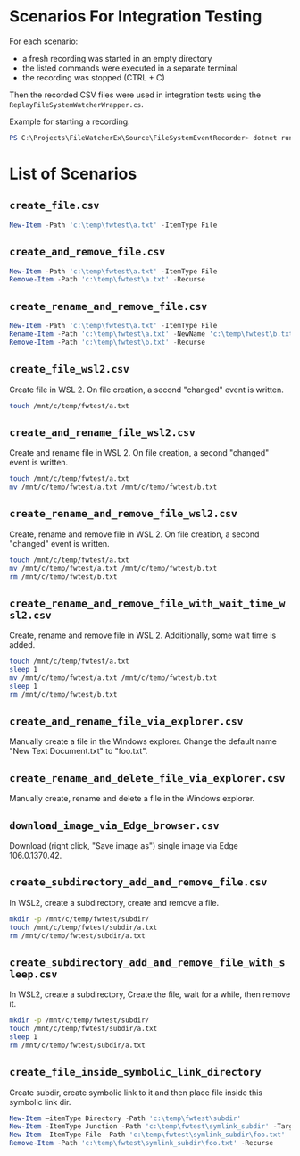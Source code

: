 ﻿# Scenarios For Integration Testing

For each scenario:
- a fresh recording was started in an empty directory
- the listed commands were executed in a separate terminal
- the recording was stopped (CTRL + C)

Then the recorded CSV files were used in integration tests using the `ReplayFileSystemWatcherWrapper.cs`.

Example for starting a recording:
````powershell
PS C:\Projects\FileWatcherEx\Source\FileSystemEventRecorder> dotnet run C:\temp\fwtest\ C:\Projects\FileWatcherEx\Source\FileWatcherExTests\scenario\create_rename_and_remove_file_wsl2.csv
````
# List of Scenarios

## `create_file.csv`
````powershell
New-Item -Path 'c:\temp\fwtest\a.txt' -ItemType File
````

## `create_and_remove_file.csv`
````powershell
New-Item -Path 'c:\temp\fwtest\a.txt' -ItemType File
Remove-Item -Path 'c:\temp\fwtest\a.txt' -Recurse
````

## `create_rename_and_remove_file.csv`
````powershell
New-Item -Path 'c:\temp\fwtest\a.txt' -ItemType File
Rename-Item -Path 'c:\temp\fwtest\a.txt' -NewName 'c:\temp\fwtest\b.txt'
Remove-Item -Path 'c:\temp\fwtest\b.txt' -Recurse
````

## `create_file_wsl2.csv`
Create file in WSL 2. On file creation, a second "changed" event is written.
````sh
touch /mnt/c/temp/fwtest/a.txt
````


## `create_and_rename_file_wsl2.csv`
Create and rename file in WSL 2. On file creation, a second "changed" event is written.
````sh
touch /mnt/c/temp/fwtest/a.txt
mv /mnt/c/temp/fwtest/a.txt /mnt/c/temp/fwtest/b.txt 
````

## `create_rename_and_remove_file_wsl2.csv`
Create, rename and remove file in WSL 2. On file creation, a second "changed" event is written.
````sh
touch /mnt/c/temp/fwtest/a.txt
mv /mnt/c/temp/fwtest/a.txt /mnt/c/temp/fwtest/b.txt 
rm /mnt/c/temp/fwtest/b.txt
````

## `create_rename_and_remove_file_with_wait_time_wsl2.csv`
Create, rename and remove file in WSL 2. Additionally, some wait time is added.
````sh
touch /mnt/c/temp/fwtest/a.txt
sleep 1
mv /mnt/c/temp/fwtest/a.txt /mnt/c/temp/fwtest/b.txt 
sleep 1
rm /mnt/c/temp/fwtest/b.txt
````

## `create_and_rename_file_via_explorer.csv`
Manually create a file in the Windows explorer. Change the default name "New Text Document.txt"
to "foo.txt".

## `create_rename_and_delete_file_via_explorer.csv`
Manually create, rename and delete a file in the Windows explorer.

## `download_image_via_Edge_browser.csv`
Download (right click, "Save image as") single image via Edge 106.0.1370.42.

## `create_subdirectory_add_and_remove_file.csv`
In WSL2, create a subdirectory, create and remove a file.
````sh
mkdir -p /mnt/c/temp/fwtest/subdir/
touch /mnt/c/temp/fwtest/subdir/a.txt
rm /mnt/c/temp/fwtest/subdir/a.txt
````

## `create_subdirectory_add_and_remove_file_with_sleep.csv`
In WSL2, create a subdirectory, Create the file, wait for a while, then remove it.
````sh
mkdir -p /mnt/c/temp/fwtest/subdir/
touch /mnt/c/temp/fwtest/subdir/a.txt
sleep 1
rm /mnt/c/temp/fwtest/subdir/a.txt
````

## `create_file_inside_symbolic_link_directory`
Create subdir, create symbolic link to it and then place file inside this symbolic link dir. 

````powershell
New-Item –itemType Directory -Path 'c:\temp\fwtest\subdir'
New-Item -ItemType Junction -Path 'c:\temp\fwtest\symlink_subdir' -Target 'c:\temp\fwtest\subdir'
New-Item -ItemType File -Path 'c:\temp\fwtest\symlink_subdir\foo.txt' 
Remove-Item -Path 'c:\temp\fwtest\symlink_subdir\foo.txt' -Recurse
````
